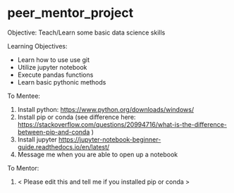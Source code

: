 # peer_mentor_project
Objective: Teach/Learn some basic data science skills

Learning Objectives:
- Learn how to use use git
- Utilize jupyter notebook
- Execute pandas functions
- Learn basic pythonic methods

To Mentee: 
1.  Install python: https://www.python.org/downloads/windows/
2.  Install pip or conda (see difference here: https://stackoverflow.com/questions/20994716/what-is-the-difference-between-pip-and-conda )
3.  Install jupyter https://jupyter-notebook-beginner-guide.readthedocs.io/en/latest/ 
4. Message me when you are able to open up a notebook

To Mentor:
1. <  Please edit this and tell me if you installed pip or conda  >
